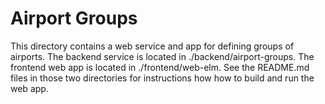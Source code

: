 # Airport Groups

This directory contains a web service and app for defining groups of airports.  The backend service is located in ./backend/airport-groups.  The frontend web app is located in ./frontend/web-elm.  See the README.md files in those two directories for instructions how how to build and run the web app.

